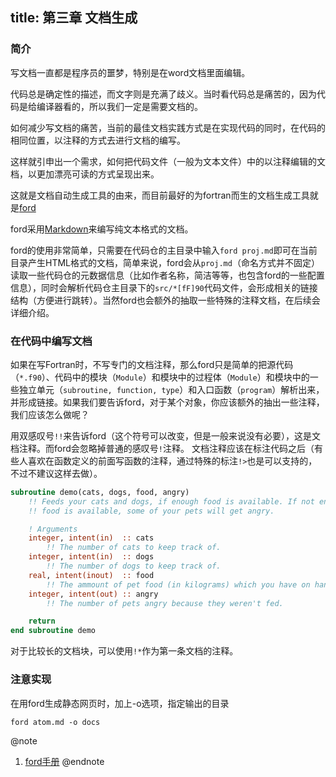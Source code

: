 title: 第三章 文档生成
---

### 简介
写文档一直都是程序员的噩梦，特别是在word文档里面编辑。

代码总是确定性的描述，而文字则是充满了歧义。当时看代码总是痛苦的，因为代码是给编译器看的，所以我们一定是需要文档的。

如何减少写文档的痛苦，当前的最佳文档实践方式是在实现代码的同时，在代码的相同位置，以注释的方式去进行文档的编写。

这样就引申出一个需求，如何把代码文件（一般为文本文件）中的以注释编辑的文档，以更加漂亮可读的方式呈现出来。

这就是文档自动生成工具的由来，而目前最好的为fortran而生的文档生成工具就是[ford](https://github.com/Fortran-FOSS-Programmers/ford)

ford采用[Markdown](https://markdown.com.cn/)来编写纯文本格式的文档。

ford的使用非常简单，只需要在代码仓的主目录中输入``` ford proj.md ```即可在当前目录产生HTML格式的文档，简单来说，ford会从```proj.md```（命名方式并不固定）读取一些代码仓的元数据信息（比如作者名称，简洁等等，也包含ford的一些配置信息），同时会解析代码仓主目录下的```src/*[fF]90```代码文件，会形成相关的链接结构（方便进行跳转）。当然ford也会额外的抽取一些特殊的注释文档，在后续会详细介绍。

### 在代码中编写文档
如果在写Fortran时，不写专门的文档注释，那么ford只是简单的把源代码（```*.f90```）、代码中的模块（```Module```）和模块中的过程体（```Module```）和模块中的一些独立单元（```subroutine, function, type```）和入口函数（```program```）解析出来，并形成链接。如果我们要告诉ford，对于某个对象，你应该额外的抽出一些注释，我们应该怎么做呢？

用双感叹号``` !! ```来告诉ford（这个符号可以改变，但是一般来说没有必要），这是文档注释。而ford会忽略掉普通的感叹号```!```注释。 文档注释应该在标注代码之后（有些人喜欢在函数定义的前面写函数的注释，通过特殊的标注``` !> ```也是可以支持的，不过不建议这样去做）。 

```fortran
subroutine demo(cats, dogs, food, angry)
    !! Feeds your cats and dogs, if enough food is available. If not enough
    !! food is available, some of your pets will get angry.

    ! Arguments
    integer, intent(in)  :: cats
        !! The number of cats to keep track of.
    integer, intent(in)  :: dogs
        !! The number of dogs to keep track of.
    real, intent(inout)  :: food
        !! The ammount of pet food (in kilograms) which you have on hand.
    integer, intent(out) :: angry
        !! The number of pets angry because they weren't fed.

    return
end subroutine demo
```

对于比较长的文档块，可以使用``` !* ```作为第一条文档的注释。


### 注意实现
在用ford生成静态网页时，加上-o选项，指定输出的目录
```
ford atom.md -o docs
```

@note
1. [ford手册](https://forddocs.readthedocs.io/en/latest/user_guide/getting_started.html)
@endnote

